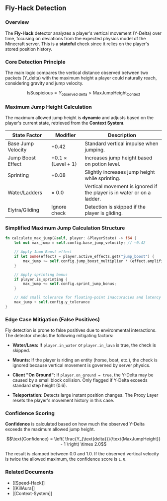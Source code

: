 ## Fly-Hack Detection

### Overview

The **Fly-Hack** detector analyzes a player's vertical movement (Y-Delta) over time, focusing on deviations from the expected physics model of the Minecraft server. This is a **stateful** check since it relies on the player's stored position history.

### Core Detection Principle

The main logic compares the vertical distance observed between two packets (Y_delta) with the maximum height a player could naturally reach, considering gravity and jump velocity.

$$\text{IsSuspicious} = Y_{\text{observed delta}} > \text{MaxJumpHeight}_{\text{Context}}$$

### Maximum Jump Height Calculation

The maximum allowed jump height is **dynamic** and adjusts based on the player's current state, retrieved from the **Context System**.

|State Factor|Modifier|Description|
|---|---|---|
|Base Jump Velocity|+0.42|Standard vertical impulse when jumping.|
|Jump Boost Effect|+0.1 × (Level + 1)|Increases jump height based on potion level.|
|Sprinting|+0.08|Slightly increases jump height while sprinting.|
|Water/Ladders|× 0.0|Vertical movement is ignored if the player is in water or on a ladder.|
|Elytra/Gliding|Ignore check|Detection is skipped if the player is gliding.|

### Simplified Maximum Jump Calculation Structure

```rust
fn calculate_max_jump(&self, player: &PlayerState) -> f64 {
    let mut max_jump = self.config.base_jump_velocity; // ~0.42

    // Apply Jump Boost effect
    if let Some(effect) = player.active_effects.get("jump_boost") {
        max_jump += self.config.jump_boost_multiplier * (effect.amplifier as f64 + 1.0);
    }

    // Apply sprinting bonus
    if player.is_sprinting {
        max_jump += self.config.sprint_jump_bonus;
    }

    // Add small tolerance for floating-point inaccuracies and latency
    max_jump + self.config.y_tolerance
}
```

### Edge Case Mitigation (False Positives)

Fly detection is prone to false positives due to environmental interactions. The detector checks the following mitigating factors:

- **Water/Lava:** If `player.in_water` or `player.in_lava` is true, the check is skipped.
    
- **Mounts:** If the player is riding an entity (horse, boat, etc.), the check is ignored because vertical movement is governed by server physics.
    
- **Client "On Ground":** If `player.on_ground = true`, the Y-Delta may be caused by a small block collision. Only flagged if Y-Delta exceeds standard step height (0.6).
    
- **Teleportation:** Detects large instant position changes. The Proxy Layer resets the player's movement history in this case.
    

### Confidence Scoring

**Confidence** is calculated based on how much the observed Y-Delta exceeds the maximum allowed jump height.

$$\text{Confidence} = \left( \frac{Y_{\text{delta}}}{\text{MaxJumpHeight}} - 1 \right) \times 2.0$$

The result is clamped between $0.0$ and $1.0$. If the observed vertical velocity is twice the allowed maximum, the confidence score is `1.0`.

### Related Documents

- [[Speed-Hack]]
- [[KillAura]]
- [[Context-System]] 